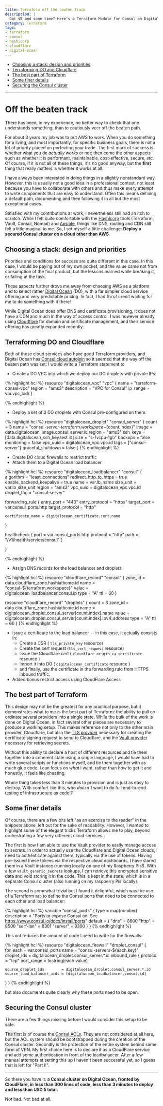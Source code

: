 ```yaml
---
title: Terraform off the beaten track
description: |
  Got $5 and some time? Here's a Terraform Module for Consul on DigitalOcean using Cloudflare
category: Terraform
tags:
- terraform
- consul
- hashicorp
- cloudflare
- digital-ocean
---
```


- [Choosing a stack: design and priorities](#choosing-a-stack-design-and-priorities)
- [Terraforming DO and Cloudflare](#terraforming-do-and-cloudflare)
- [The best part of Terraform](#the-best-part-of-terraform)
- [Some finer details](#some-finer-details)
- [Securing the Consul cluster](#securing-the-consul-cluster)

---

# Off the beaten track

There has been, in my experience, no better way to check that one understands something, than to cautiously veer off the beaten path.

For about 3 years my job was to put AWS to work.
When you do something for a living, and most importantly, for specific business goals, there is not a lot of priority placed on perfecting your trade.
The first mark of success is whether what you do _actually works_ or not; then come the other aspects such as whether it is performant, maintainable, cost-effective, secure, _etc_.
Of course, if it is not all of these things, it's no good anyway, but the **first** thing that really matters is whether it works at all.

I have always been interested in doing things in a slightly nonstandard way.
However, this is usually not a good idea in a professional context, not least because you have to collaborate with others and thus make every attempt to write components that are easy to understand.
Often this means defining a default path, documenting and then following it in all but the most exceptional cases.

Satisfied with my contributions at work, I nevertheless still had an itch to scratch.
While I felt quite comfortable with the [Hashicorp](https://hashicorp.com) tools (Terraform, Vault, Consul, Nomad) and [Ansible](https://www.ansible.com), things like DNS, routing and CDN still felt a little magical to me.
So, I set myself a little challenge: **Deploy a secured Consul cluster on a cloud other than AWS**.

## Choosing a stack: design and priorities

Priorities and conditions for success are quite different in this case.
In this case, I would be paying out of my own pocket, and the value came not from consumption of the final product, but the lessons learned while breaking it, or failing at the task.

These aspects further drove me away from choosing AWS as a platform and to select rather [Digital Ocean](https://www.digitalocean.com/) (DO), with a far simpler cloud service offering and very predictable pricing.
In fact, I had $5 of credit waiting for me to do something with it there!

While Digital Ocean does offer DNS and certificate provisioning, it does not have a CDN and much in the way of access control.
I was however already using [Cloudflare](https://www.cloudflare.com/) for domain and certificate management, and their service offering has greatly expanded recently.

## Terraforming DO and Cloudflare

Both of these cloud services also have good Terraform providers, and Digital Ocean has [Consul cloud autojoin](https://www.consul.io/docs/install/cloud-auto-join#digital-ocean) so it seemed that the way off the beaten path was set: I would write a Terraform statement to

- Create a DO VPC into which we deploy our DO droplets with private IPs:

{% highlight hcl %}
resource "digitalocean_vpc" "vpc" {
  name        = "terraform-consul-vpc"
  region      = "ams3"
  description = "VPC for Consul"
  ip_range    = var.vpc_cidr
}

{% endhighlight %}

- Deploy a set of 3 DO droplets with Consul pre-configured on them.

{% highlight hcl %}
resource "digitalocean_droplet" "consul_server" {
  count             = 3
  name              = "consul-server-${terraform.workspace}-${count.index}"
  image             = data.digitalocean_image.consul_server.id
  region            = "ams3"
  ssh_keys          = [data.digitalocean_ssh_key.test.id]
  size              = "s-1vcpu-1gb"
  backups           = false
  monitoring        = false
  vpc_uuid          = digitalocean_vpc.vpc.id
  tags              = ["consul-server"]
  graceful_shutdown = false
}
{% endhighlight %}

- Create DO cloud firewalls to restrict traffic
- Attach them to a Digital Ocean load balancer

{% highlight hcl %}
resource "digitalocean_loadbalancer" "consul" {
  algorithm                = "least_connections"
  redirect_http_to_https   = true
  enable_backend_keepalive = true
  name                     = var.lb_name
  size_unit                = var.lb_size_unit
  region                   = "ams3"
  vpc_uuid                 = digitalocean_vpc.vpc.id
  droplet_tag              = "consul-server"

  forwarding_rule {
    entry_port     = "443"
    entry_protocol = "https"
    target_port     = var.consul_ports.http
    target_protocol = "http"

    certificate_name = digitalocean_certificate.cert.name
  }

  healthcheck {
    port     = var.consul_ports.http
    protocol = "http"
    path     = "/v1/health/service/consul"
  }

}

{% endhighlight %}

- Assign DNS records for the load balancer and droplets

{% highlight hcl %}
resource "cloudflare_record" "consul" {
  zone_id = data.cloudflare_zone.hashiathome.id
  name    = "consul-${terraform.workspace}"
  value   = digitalocean_loadbalancer.consul.ip
  type    = "A"
  ttl     = 60
}

resource "cloudflare_record" "droplets" {
  count   = 3
  zone_id = data.cloudflare_zone.hashiathome.id
  name    = digitalocean_droplet.consul_server[count.index].name
  value   = digitalocean_droplet.consul_server[count.index].ipv4_address
  type    = "A"
  ttl     = 60
}
{% endhighlight %}

- Issue a certificate to the load balancer -- in this case, it actually consists in:
  - Create a CSR ( `tls_private_key` resource)
  - Create the cert request (`tls_cert_request` resource)
  - Issue the Cloudflare cert ( `cloudflare_origin_ca_certificate` resource )
  - Import it into DO ( `digitalocean_certificate` resource )
  - and finally, use the certificate in the forwarding rule from HTTPS inbound traffic.
- Added bonus restrict access using CloudFlare Access

## The best part of Terraform

This design may not be the greatest for any practical purpose, but it demonstrates what to me is the best part of Terraform: the ability to pull co-ordinate several providers into a single state.
While the bulk of the work is done on Digital Ocean, in fact several other pieces are necessary to produce a working setup.
This makes reference not only to the other main provider, Cloudflare, but also the [TLS provider](https://registry.terraform.io/providers/hashicorp/tls/latest) necessary for creating the certificate signing request to send to Cloudflare, and the [Vault provider](https://registry.terraform.io/providers/hashicorp/vault/latest) necessary for retrieving secrets.

Without this ability to declare a host of different resources and tie them together into a coherent state using a single language, I would have had to write several scripts or functions myself, and tie them together with as much glue code.
I can focus on _what_ I want, rather than _how_ to get it and honestly, it feels like cheating.

Whole thing takes less than 3 minutes to provision and is just as easy to destroy.
With comfort like this, who _doesn't_ want to do full end-to-end testing of infrastructure as code!?

## Some finer details

Of course, there are a few bits left "as an exercise to the reader" in the snippets above, left out for the sake of readability.
However, I wanted to highlight some of the elegant tricks Terraform allows me to play, beyond orchestrating a few very different cloud services.

The first is how I am able to use the Vault provider to easily manage access to secrets.
In order to actually use the Cloudflare and Digital Ocean clouds, I need to authenticate against them, typically via the use of tokens.
Having pre-issued these tokens via the respective cloud dashboards, I have stored them in a Vault instance (running locally on one of my Raspberry Pis!).
With a few `vault_generic_secrets` lookups, I can retrieve this encrypted sensitive data and void storing it in the code.
This is kept in the state, which is in a separate Consul cluster (also running on my raspberry Pis locally).

The second is somewhat trivial but I found it delightful, which was the use of a Terraform `map` to define the Consul ports that need to be connected to each other and load balancer:

{% highlight hcl %}
variable "consul_ports" {
  type        = map(number)
  description = "Ports to expose Consul on. See <https://www.consul.io/docs/install/ports>"
  default = {
    "dns"      = 8600
    "http"     = 8500
    "serf-lan" = 8301
    "server"   = 8300
  }
}
{% endhighlight %}

This not reduces the amount of code I need to write for the firewalls:

{% highlight hcl %}
resource "digitalocean_firewall" "droplet_consul" {
  for_each    = var.consul_ports
  name        = "consul-servers-${each.key}"
  droplet_ids = digitalocean_droplet.consul_server.*.id
  inbound_rule {
    protocol   = "tcp"
    port_range = tostring(each.value)

    source_droplet_ids        = digitalocean_droplet.consul_server.*.id
    source_load_balancer_uids = [digitalocean_loadbalancer.consul.id]
  }
}
{% endhighlight %}

but also documents quite clearly _why_ these ports need to be open.

## Securing the Consul cluster

There are a few things missing before I would consider this setup to be safe.

The first is of course the [Consul ACLs](https://www.consul.io/docs/security/acl).
They are not considered at all here, but the ACL system should be bootstrapped during the creation of the Consul cluster.
Secondly is the protection of the entire system behind some form of VPN.
My first choice here is to declare it as a CloudFlare service and add some authentication in front of the loadbalancer.
After a few manual attempts at setting this up I haven't been successful yet, so I guess that is left for "Part II".

---

So there you have it: **a Consul cluster on Digital Ocean, fronted by CloudFlare, in less than 300 lines of code, less than 3 minutes to deploy and less than USD 5 total.**

Not bad. Not bad at all.
